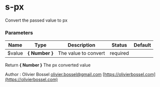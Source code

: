 # s-px

Convert the passed value to px

### Parameters

| Name    | Type           | Description          | Status   | Default |
| ------- | -------------- | -------------------- | -------- | ------- |
| \$value | **{ Number }** | The value to convert | required |

Return **{ Number }** The px converted value

Author : Olivier Bossel [olivier.bossel@gmail.com](mailto:olivier.bossel@gmail.com) [https://olivierbossel.com](https://olivierbossel.com)
